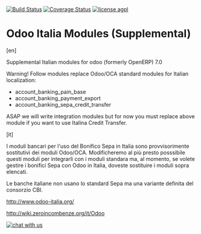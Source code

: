 [![Build Status](https://travis-ci.org/zeroincombenze/l10n-italy-supplemental.svg?branch=7.0)](https://travis-ci.org/zeroincombenze/l10n-italy-supplemental)
[![Coverage Status](https://coveralls.io/repos/github/zeroincombenze/l10n-italy-supplemental/badge.svg?branch=7.0)](https://coveralls.io/github/zeroincombenze/l10n-italy-supplemental?branch=7.0)
[![license agpl](https://img.shields.io/badge/licence-AGPL--3-green.svg)](http://www.gnu.org/licenses/agpl-3.0.html)


Odoo Italia Modules (Supplemental)
==================================

[en]

Supplemental Italian modules for odoo (formerly OpenERP) 7.0

Warning! Follow modules replace Odoo/OCA standard modules for Italian localization:
- account_banking_pain_base
- account_banking_payment_export
- account_banking_sepa_credit_transfer

ASAP we will write integration modules but for now you must replace above module if you want to use Italina Credit Transfer.



[it]

I moduli bancari per l'uso del Bonifico Sepa in Italia sono provvisorimente sostitutivi dei moduli Odoo/OCA.
Modificheremo al più presto posssibile questi moduli per integrarli con i moduli standara ma, al momento, se volete gestire i bonifici Sepa con Odoo in Italia, doveste sostituire i moduli sopra elencati.

Le banche italiane non usano lo standard Sepa ma una variante definita del consorzio CBI.



http://www.odoo-italia.org/

http://wiki.zeroincombenze.org/it/Odoo


[![chat with us](http://www.shs-av.com/wp-content/chat_with_us.png)](https://www.zeroincombenze.it/)

